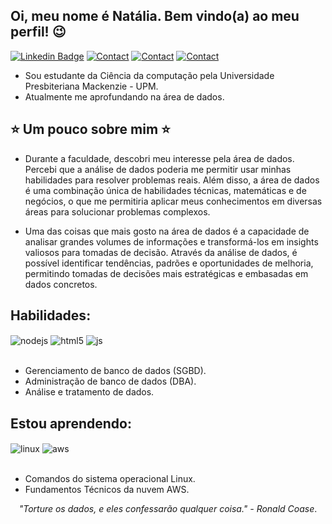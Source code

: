 ## Oi, meu nome é Natália. Bem vindo(a) ao meu perfil! 😉
[![Linkedin Badge](https://img.shields.io/badge/-LinkedIn-blue?style=for-the-badge&logo=Linkedin&logoColor=white&link=https:https://www.linkedin.com/in/natália-teixeira-410929216/)](https://www.linkedin.com/in/natália-teixeira-410929216/) [![Contact](https://img.shields.io/badge/Gmail-D14836?style=for-the-badge&logo=gmail&logoColor=white)](https://mail.google.com/mail/u/0/#inbox) [![Contact](https://img.shields.io/badge/Discord-7289DA?style=for-the-badge&logo=discord&logoColor=white)](https://discord.com/channels/@me/1027316402606051349) [![Contact](https://img.shields.io/badge/Microsoft_Outlook-0078D4?style=for-the-badge&logo=microsoft-outlook&logoColor=whi)](https://outlook.office.com/mail)



- Sou estudante da Ciência da computação pela Universidade Presbiteriana Mackenzie - UPM.
- Atualmente me aprofundando na área de dados. 

## ⭐️ Um pouco sobre mim ⭐️

- Durante a faculdade, descobri meu interesse pela área de dados. Percebi que a análise de dados poderia me permitir usar minhas habilidades para resolver problemas reais. Além disso, a área de dados é uma combinação única de habilidades técnicas, matemáticas e de negócios, o que me permitiria aplicar meus conhecimentos em diversas áreas para solucionar problemas complexos.

-  Uma das coisas que mais gosto na área de dados é a capacidade de analisar grandes volumes de informações e transformá-los em insights valiosos para tomadas de decisão. Através da análise de dados, é possível identificar tendências, padrões e oportunidades de melhoria, permitindo tomadas de decisões mais estratégicas e embasadas em dados concretos.

## Habilidades: 
<div style="display: inline_block">
  <img align="center" alt="nodejs" src="https://img.shields.io/badge/Microsoft%20SQL%20Server-CC2927?style=for-the-badge&logo=microsoft%20sql%20server&logoColor=white" />
  <img align="center" alt="html5" src="https://img.shields.io/badge/Python-3776AB?style=for-the-badge&logo=python&logoColor=white" />
  <img align="center" alt="js" src="https://img.shields.io/badge/MySQL-00000F?style=for-the-badge&logo=mysql&logoColor=white" />

</div><br/>

- Gerenciamento de banco de dados (SGBD).
- Administração de banco de dados (DBA).
- Análise e tratamento de dados.

## Estou aprendendo:
<div style="display: inline_block">
  <img align="center" alt="linux" src="https://img.shields.io/badge/Linux-FCC624?style=for-the-badge&logo=linux&logoColor=black" />
  <img align="center" alt="aws" src="https://img.shields.io/badge/Amazon_AWS-FF9900?style=for-the-badge&logo=amazonaws&logoColor=white" />
</div><br/>

- Comandos do sistema operacional Linux.
- Fundamentos Técnicos da nuvem AWS.









<p align="center">
  <em>"Torture os dados, e eles confessarão qualquer coisa." - Ronald Coase</em>.
</p>





